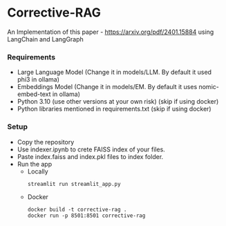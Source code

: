 # Corrective-RAG
An Implementation of this paper - https://arxiv.org/pdf/2401.15884 using LangChain and LangGraph

### Requirements
- Large Language Model (Change it in models/LLM. By default it used phi3 in ollama)
- Embeddings Model (Change it in models/EM. By default it uses nomic-embed-text in ollama)
- Python 3.10 (use other versions at your own risk) (skip if using docker)
- Python libraries mentioned in requirements.txt (skip if using docker)

### Setup
- Copy the repository
- Use indexer.ipynb to crete FAISS index of your files.
- Paste index.faiss and index.pkl files to index folder.
- Run the app
  - Locally
    ```
    streamlit run streamlit_app.py
    ```
  - Docker
    ```
    docker build -t corrective-rag .
    docker run -p 8501:8501 corrective-rag
    ```
